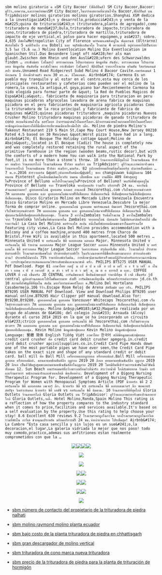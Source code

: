 
```
sbm molino giratorio ค อSM City Bacoor (ฟิลิปปินส์) SM City Bacoor,Bacoor: ดูรีวิว,บทความ,และภาพถ่ายของSM City Bacoor,ในบรรดาสถานที่น่าสนใจใน Bacoor,ฟิลิปปินส์ บน TripAdvisor molinos giratorios molinos giratorios.Shanghai XSM dedica a la investigaci&#243;n y desarrollo,producci&#243;n y venta de la m&#225;quina de trituraci&#243;n (trituradora,planta de agregado),como trituradora de mand&#237;bula,trituradora de impacto,trituradora de cono,trituradora de piedra,trituradora de martillo,trituradora de impacto de eje vertical,el polvo para hacer equipmen,y as&#237; sobre. 4,635 ที่พักในMetropolitan City of Florence พาร์คพาเลซตั้งอยู่ใน ฟลอเรนซ์ (Oltrarno) ขับรถไม่ถึง 5 นาทีก็จะถึง สวน Boboli และ จตุรัสมีเกลันเจโล โรงแรม 4 ดาวแห่งนี้ อยู่ห่างออกไปเป็นระยะ 3.5 ไมล์ (5.6 กม.) Molino Eventlocation Molino Die Eventlocation im Spanischen Stil.Das Besondere liegt oft n&#228;her als man glaubt.Zwischen dem Rhein und den Ausl&#228;ufern des Schwarzwaldes finden … กระชับมิตร (สโมสร) ตารางคะแนน โปรแกรมบอล ข้อมูลทีม อันดับ. ตารางคะแนน โปรแกรมบอล ข้อมูลทีม อันดับทีม ดาวซัลโวของ กระชับมิตร (สโมสร) ฟิลิปปินส์ รายการโรงแรม คริมสัน รีสอร์ทแอนด์สปา มักตัน.Unnamed Road Ridgecrest Subd Molino 4 Bacoor Cavite.อพาร์ตเมนต์ 1 ห้องนอน 1 ห้องน้ําส่วนตัว ขนาด 30 ตร.ม. อีโคแลนด์. Airbnb&#174; Carmona Es un pueblo muy tranquilo y al estar en el centro,esta muy cerca de los principales restaurantes y cafeterias como pueden ser el molino de la romera,la cueva,la antigua,el goya,piano bar.Recientemente Carmona ha sido elegida para formar parte de &quot; la Red de Pueblos Magicos de Espa&#241;a&quot;. fabricante de maquinaria para trituracion en peru maquinas picadoras afgrocolas lavadora de arena fabrica de maquinas picadora en el peru fabricantes de maquinaria agricola picadoras Como la trituradora de la roca principal y fabricante de fabrica de maquinas m&#225;quinas picadoras trituradora ,maquina picadoras Nuevos Crusher Molino trituradora maquinas picadoras de ganado trituradora de cono สถานที่น่าสนใจใน คอร์โดบา กิจกรรมน่าสนใจในคอร์โดบา.มีกิจกรรมน่าสนใจมากมายให้ทำในคอร์โดบา หาข้อมูลก่อนเดินทางได้ที่นี่เพื่อการเที่ยวชมเมืองเยี่ยงมือโปร เมื่อ. Molino de piedra Molino's Takeout Restaurant 219 S Main St,Cape May Court House,New Jersey 08210 Rated 4.5 based on 30 Reviews &quot;Worst pizza I have had in a long. Airbnb&#174; El Bosque The Holiday cottage &quot;Molino de Abajo&quot;,located in El Bosque (Cadiz) The house is completely new and was completely restored retaining the rural aspect of the primitive farmhouse in the region (wooden beams,rustic decor),but with the comforts of a modern home You can walk into the National Park by foot,it is no more than a stone's throw. 10 ร้านอาหารที่ดีที่สุดใกล้ โรงแรมซิลเคน ปัวร์ตา อเมริกา ร้านอาหารใกล้ โรงแรมซิลเคน ปัวร์ตา อเมริกา บน TripAdvisor: ดูรีวิวและภาพถ่ายจริงของร้านอาหารใกล้ โรงแรมซิลเคน ปัวร์ตา อเมริกา,มาดริด. 82 รูปภาพที่ยอดเยี่ยมที่สุดในบอร์ด ผังลายเย็บสม๊อก … 7 พ.ย.2016 สำรวจบอร์ด &quot;ผังลายเย็บสม๊อก&quot; ของ changsuwan ซึ่งมีผู้ติดตาม 104 คนบน Pinterest ดูไอเดียเพิ่มเติมเกี่ยวกับ หมอน เสื้อสม็อค และ งานฝีมือ 489 ที่พักสุดหรูในProvince of Belluno หาโปรโรงแรมหรูในProvince of Belluno? พบกับที่พักสุดหรูใน Province of Belluno จาก Traveloka จองปลอดภัย รวดเร็ว บริการฟรี 24 ชม. จองวันนี้ ส่วนลดมากมาย! ดูบอลออนไลน์ ดูบอลสด แอลเอ กาแลกซี่ 7mscorethai.com เว็บไซด์รายงานข่าวสาร 7m ผลบอลสด ดูบอลสด และ ดูบอลออนไลน์แจกฟรีทีเด็ดบอล ทีเด็ดบอลวันนี้ ทีเด็ดฟุตบอลวันนี้ทีเด็ดฟุตบอลทีเด็ดบอลชุด. Disco Giratorio Molino en Mercado Libre Venezuela Encuentra Disco Giratorio Molino en Mercado Libre Venezuela.Descubre la mejor forma de comprar online. ดูบอลออนไลน์ ดูบอลสด พอร์ทแลนด์ ทิมเบอร์ 7mscorethai.com เว็บไซด์รายงานข่าวสาร 7m ผลบอลสด ดูบอลสด และ ดูบอลออนไลน์แจกฟรีทีเด็ดบอล ทีเด็ดบอลวันนี้ ทีเด็ดฟุตบอลวันนี้ทีเด็ดฟุตบอลทีเด็ดบอลชุด. โรงแรม 3 ดาวในZambales รับดีลโรงแรม 3 ดาวในZambales จาก Traveloka โปรโมชั่นที่พักมากมายใน Zambales จองออนไลน์ ปลอดภัย ไม่มีบัตรเครดิตก็จองได้ เช็คราคาวันนี้! La Casa Del Molino คอร์ราเลโฮ สเปน หนึ่งในที่พักยอดนิยมของเราในคอร์ราเลโฮ Featuring city views,La Casa Del Molino provides accommodation with a balcony and a coffee machine,around 400 metres from Charco de Bristol.Free WiFi is available in this apartment,located 500 metres … Minnesota United v ออร์แลนโด ซิตี้ ผลบอลสด ผลบอล Major. Minnesota United v ออร์แลนโด ซิตี้ รายงาน ผลบอลสด Major League Soccer ผลบอล Minnesota United v ออร์แลนโด ซิตี้ ตารางบอล Major League Soccer วิเคราะห์บอล สรุปผลทีเด็ด สถิติ. โรงแรมใกล้ ปราสาทคิบราลฟาโร โรงแรมราคาพิเศษใกล้ ปราสาทคิบราลฟาโร ในบริเวณอาคารที่มีชื่อเสียงของมาลากา สำรองห้องพักด่วน! ประหยัดได้มากถึง 75% ราคาห้องพักเริ่มต้น. การศึกษานิพจนอัตราเร็วของปฏิกิริยาสําหรับกระบวนการมีเทนรี. การประชุมวิชาการเสนอผลงานวิจัยระดับชาติและนานาชาติ ครั้ง. PHILIPS BT5275 USER MANUAL Pdf Download. Page 81 ภาษาไทย กดปุ ่ ม เป ด ป ด เพื ่ อ เป ด เครื ่ อ ง จั บ เครื ่ อ งในตำ า แหน ง ที ่ ส ะดวกที ่ ส ุ ด สำ า หรั บ ส ว นที ่ ค ุ ณ ต อ งการเล็ ม และ. COFFEE LOVER ที่ เจดี เซ็นทรัล JD CENTRAL การันตีของแท้ ซื้อสินค้าของแท้ ราคาดีที่สุด ที่ เจดี เซ็นทรัล jd central คูปองส่วนลดและโปรโมชั่นมากมาย ส่งฟรี การันตีของแท้ทุกชิ้น พร้อมบริการหลังการขาย jd.co.th 10 สถานที่สำคัญที่ดีที่สุดใน สเปน มหาวิหารแห่งคอร์โดบา ค.Molino Del Hortelano Casabermeja.106 รีวิว.Escape Room Reloj de Arena ลัสปัลมัส เดอ กรัง. PHILIPS BT9295 USER MANUAL Pdf Download. View and Download Philips BT9295 user manual online.BT9295 Hair Clipper pdf manual download.Also for: Bt9290,Bt9280. ดูบอลออนไลน์ ดูบอลสด Vancouver Whitecaps 7mscorethai.com เว็บไซด์รายงานข่าวสาร 7m ผลบอลสด ดูบอลสด และ ดูบอลออนไลน์แจกฟรีทีเด็ดบอล ทีเด็ดบอลวันนี้ ทีเด็ดฟุตบอลวันนี้ทีเด็ดฟุตบอลทีเด็ดบอลชุด. Molino &nbsp;&#0183;&#32;Maqueta realizada por un grupo de alumnos de 6&#186; del colegio Jos&#233; Arnauda (Alcoy) durante el curso 2014 2015 en la que se ha incorporado un circuito el&#233;ctrico ดูบอลออนไลน์ ดูบอลสด ออร์แลนโด้ ซิตี้ 7mscorethai.com เว็บไซด์รายงานข่าวสาร 7m ผลบอลสด ดูบอลสด และ ดูบอลออนไลน์แจกฟรีทีเด็ดบอล ทีเด็ดบอลวันนี้ ทีเด็ดฟุตบอลวันนี้ทีเด็ดฟุตบอลทีเด็ดบอลชุด. Kevin Molino ข้อมูลนักฟุตบอล Kevin Molino ข้อมูลนักฟุตบอล Language: 繁體 简体 English Tiếng Việt ภาษาไทย 한국어 สถิติข้อมูลของนักฟุตบอล credit card crusher คือ credit card debit crusher apmgorg.in.credit card debit crusher apcivilsupplies.co.in.Credit Card Pipe Hands down one of the most portable pipes we have ever seen,the Credit Card Pipe takes on the exact size and shape of any standard credit or debit card. ball mill คือ Ball Mill เครื่องบดแบบลูกบอล หรือบอลมิลล์.Ball Mill เครื่องบดแบบลูกบอล หรือบอลมิลล์. คอนคาแคฟเนชันส์ลีก ฤดูกาล 2019 20 ลีกเอ คอนคาแคฟเนชันส์ลีก ฤดูกาล 2019 20 ลีกเอ เป็นดิวิชันสูงสุดของคอนคาแคฟเนชันส์ลีกในฤดูกาล 2019 20 โดยมีทีมที่เข้าร่วมการแข่งขันในดิวิชันนี้ทั้งหมด 12. Sun Beach อพาร์ทเมนท์ที่กว้างขวางพร้อมวิวที่น่ารัก สระว่ายน้ำดี ใกล้กับชายหาด ร้านค้า บาร์และร้านอาหาร พนักงานน่ารักและช่วยเหลือดี ข้อเสียอย่าง. Development of a Qigong Nursing Therapeutic Program for. Development of a Qigong Nursing Therapeutic Program for Women with Menopausal Symptoms Article (PDF นิวยอร์ก ซิตี้ 2 2 ออร์แลนโด ซิตี้ ผลบอลสด เมเจอร์ ลีก. นิวยอร์ก ซิตี้ vs ออร์แลนโด ซิตี้ ผลบอลเมเจอร์ ลีก ซอคเกอร์ สหรัฐฯ วิเคราะห์บอล นิวยอร์ก ซิตี้ เอฟซี vs ออร์แลนโด ซิตี้ ติดตาม. 10 ร้านอาหารที่ดีที่สุดใกล้ Gloria Outlets ร้านอาหารใกล้ Gloria Outlets บน TripAdvisor: ดูรีวิวและภาพถ่ายจริงของร้านอาหารใกล้ Gloria Outlets,จงลี้. Hotel Molino,Ronda,Spain Molino This rating is a reflection of how the property compares to the industry standard when it comes to price,facilities and services available.It's based on a self evaluation by the property.Use this rating to help choose your stay! 8.6 Excellent 630 reviews 9.2 โรงแรมราคาถูกในกาวีเต จองโรงแรมราคาถูกในกาวีเต รวมที่พักใน กาวีเต ช่วยคุณเประหยัด พร้อมบริการฟรี 24 ชม.จ่ายง่ายจองง่าย โปรเด็ดสุด! Airbnb&#174; La Cumbre “Esta casa sencilla y sin lujos es un sue&#241;o,la decoracion,el lugar,La galeria vidriada lo mejor que nos paso! todo muy comodo,practico,ademas sus anfitriones estan realmente comprometidos con que la … 
```

<div align="center">

<a href="https://es-mill.shibang-china.com/github&k=sbm+molino+giratorio+%E0%B8%84+%E0%B8%AD"><img src="https://static.shibang-china.com/es/mill/index.jpg"></a><a href="https://es-mill.shibang-china.com/materials.htmlgithub&k=sbm+molino+giratorio+%E0%B8%84+%E0%B8%AD"><img src="https://static.shibang-china.com/es/mill/materials.jpg"></a><a href="https://es-mill.shibang-china.com/about.htmlgithub&k=sbm+molino+giratorio+%E0%B8%84+%E0%B8%AD"><img src="https://static.shibang-china.com/es/mill/about.jpg"></a><a href="https://es-mill.shibang-china.com/contact.htmlgithub&k=sbm+molino+giratorio+%E0%B8%84+%E0%B8%AD"><img src="https://static.shibang-china.com/es/mill/contact.jpg"></a>

<a href="https://es-mill.shibang-china.com/github&k=sbm+molino+giratorio+%E0%B8%84+%E0%B8%AD"><img src="https://static.shibang-china.com/es/mill/banner.jpg"></a>

<a href="https://swt.shibang-china.com/github&k=sbm+molino+giratorio+%E0%B8%84+%E0%B8%AD"><img src="https://static.shibang-china.com/es/mill/chat.jpg"></a>

<a href="https://es-mill.shibang-china.com/products/vertical-roller-mill.htmlgithub&k=sbm+molino+giratorio+%E0%B8%84+%E0%B8%AD"><img src="https://static.shibang-china.com/es/mill/vertical.jpg"></a><a href="https://es-mill.shibang-china.com/products/raymond-mill.htmlgithub&k=sbm+molino+giratorio+%E0%B8%84+%E0%B8%AD"><img src="https://static.shibang-china.com/es/mill/raymond.jpg"></a>

<a href="https://es-mill.shibang-china.com/products/ultrafine-grinding-mill.htmlgithub&k=sbm+molino+giratorio+%E0%B8%84+%E0%B8%AD"><img src="https://static.shibang-china.com/es/mill/ultrafine.jpg"></a><a href="https://es-mill.shibang-china.com/products/trapezium-grinding-mill.htmlgithub&k=sbm+molino+giratorio+%E0%B8%84+%E0%B8%AD"><img src="https://static.shibang-china.com/es/mill/trapezium.jpg"></a>

<a href="https://es-mill.shibang-china.com/products/ball-mill.htmlgithub&k=sbm+molino+giratorio+%E0%B8%84+%E0%B8%AD"><img src="https://static.shibang-china.com/es/mill/ball.jpg"></a><a href="https://es-mill.shibang-china.com/products/hammer-mill.htmlgithub&k=sbm+molino+giratorio+%E0%B8%84+%E0%B8%AD"><img src="https://static.shibang-china.com/es/mill/hammer.jpg"></a>

<a href="https://swt.shibang-china.com/github&k=sbm+molino+giratorio+%E0%B8%84+%E0%B8%AD"><img src="https://static.shibang-china.com/es/mill/case.jpg"></a>

</div>


* [sbm número de contacto del propietario de la trituradora de piedra nalhati](sbm%20n%C3%BAmero%20de%20contacto%20del%20propietario%20de%20la%20trituradora%20de%20piedra%20nalhati.md)

* [sbm molino raymond molino planta ecuador](sbm%20molino%20raymond%20molino%20planta%20ecuador.md)

* [sbm bajo costo de la planta trituradora de piedra en chhattisgarh](sbm%20bajo%20costo%20de%20la%20planta%20trituradora%20de%20piedra%20en%20chhattisgarh.md)

* [sbm gran descargador de molino vertical](sbm%20gran%20descargador%20de%20molino%20vertical.md)

* [sbm trituradora de cono marca nueva trituradora](sbm%20trituradora%20de%20cono%20marca%20nueva%20trituradora.md)

* [sbm precio de la trituradora de piedra para la planta de trituración de hormigón](sbm%20precio%20de%20la%20trituradora%20de%20piedra%20para%20la%20planta%20de%20trituraci%C3%B3n%20de%20hormig%C3%B3n.md)